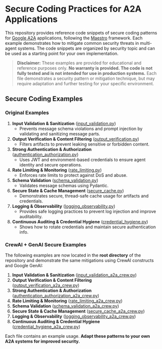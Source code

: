 # Secure Coding Practices for A2A Applications

This repository provides reference code snippets of secure coding patterns for [Google A2A](https://github.com/google/A2A) applications, following the [Maestro](https://cloudsecurityalliance.org/blog/2025/02/06/agentic-ai-threat-modeling-framework-maestro) framework. Each example demonstrates how to mitigate common security threats in multi-agent systems. The code snippets are organized by security topic and can be used as a starting point for your own implementation.

> **Disclaimer:**
> These examples are provided for educational and reference purposes only. **No warranty is provided. The code is not fully tested and is not intended for use in production systems.** Each file demonstrates a security pattern or mitigation technique, but may require adaptation and further testing for your specific environment.

## Secure Coding Examples

### Original Examples

1. **Input Validation & Sanitization** ([input_validation.py](https://github.com/kenhuangus/a2a-secure-coding-examples/blob/main/input_validation.py))
    - Prevents message schema violations and prompt injection by validating and sanitizing message parts.
2. **Output Verification & Content Filtering** ([output_verification.py](https://github.com/kenhuangus/a2a-secure-coding-examples/blob/main/output_verification.py))
    - Filters artifacts to prevent leaking sensitive or forbidden content.
3. **Strong Authentication & Authorization** ([authentication_authorization.py](https://github.com/kenhuangus/a2a-secure-coding-examples/blob/main/authentication_authorization.py))
    - Uses JWT and environment-based credentials to ensure agent identity and secure operations.
4. **Rate Limiting & Monitoring** ([rate_limiting.py](https://github.com/kenhuangus/a2a-secure-coding-examples/blob/main/rate_limiting.py))
    - Enforces rate limits to protect against DoS and abuse.
5. **Schema Validation** ([schema_validation.py](https://github.com/kenhuangus/a2a-secure-coding-examples/blob/main/schema_validation.py))
    - Validates message schemas using Pydantic.
6. **Secure State & Cache Management** ([secure_cache.py](https://github.com/kenhuangus/a2a-secure-coding-examples/blob/main/secure_cache.py))
    - Demonstrates secure, thread-safe cache usage for artifacts and credentials.
7. **Logging & Observability** ([logging_observability.py](https://github.com/kenhuangus/a2a-secure-coding-examples/blob/main/logging_observability.py))
    - Provides safe logging practices to prevent log injection and improve auditability.
8. **Continuous Auditing & Credential Hygiene** ([credential_hygiene.py](https://github.com/kenhuangus/a2a-secure-coding-examples/blob/main/credential_hygiene.py))
    - Shows how to rotate credentials and maintain secure authentication info.

### CrewAI + GenAI Secure Examples

The following examples are now located in the **root directory** of the repository and demonstrate the same mitigations using CrewAI constructs and Google GenAI:

1. **Input Validation & Sanitization** ([input_validation_a2a_crew.py](https://github.com/kenhuangus/a2a-secure-coding-examples/blob/main/input_validation_a2a_crew.py))
2. **Output Verification & Content Filtering** ([output_verification_a2a_crew.py](https://github.com/kenhuangus/a2a-secure-coding-examples/blob/main/output_verification_a2a_crew.py))
3. **Strong Authentication & Authorization** ([authentication_authorization_a2a_crew.py](https://github.com/kenhuangus/a2a-secure-coding-examples/blob/main/authentication_authorization_a2a_crew.py))
4. **Rate Limiting & Monitoring** ([rate_limiting_a2a_crew.py](https://github.com/kenhuangus/a2a-secure-coding-examples/blob/main/rate_limiting_a2a_crew.py))
5. **Schema Validation** ([schema_validation_a2a_crew.py](https://github.com/kenhuangus/a2a-secure-coding-examples/blob/main/schema_validation_a2a_crew.py))
6. **Secure State & Cache Management** ([secure_cache_a2a_crew.py](https://github.com/kenhuangus/a2a-secure-coding-examples/blob/main/secure_cache_a2a_crew.py))
7. **Logging & Observability** ([logging_observability_a2a_crew.py](https://github.com/kenhuangus/a2a-secure-coding-examples/blob/main/logging_observability_a2a_crew.py))
8. **Continuous Auditing & Credential Hygiene** ([credential_hygiene_a2a_crew.py](https://github.com/kenhuangus/a2a-secure-coding-examples/blob/main/credential_hygiene_a2a_crew.py))

Each file contains an example usage. **Adapt these patterns to your own A2A systems for improved security.**
